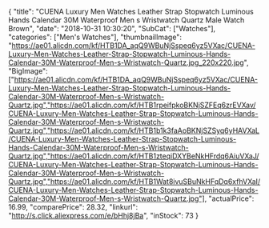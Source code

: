 {
	"title": "CUENA Luxury Men Watches Leather Strap Stopwatch Luminous Hands Calendar 30M Waterproof Men s Wristwatch Quartz Male Watch Brown",
	"date": "2018-10-31 10:30:20",
	"SubCat": ["Watches"],
	"categories": ["Men's Watches"],
	"thumbnailImage": "https://ae01.alicdn.com/kf/HTB1DA_aqQ9WBuNjSspeq6yz5VXac/CUENA-Luxury-Men-Watches-Leather-Strap-Stopwatch-Luminous-Hands-Calendar-30M-Waterproof-Men-s-Wristwatch-Quartz.jpg_220x220.jpg",
	"BigImage": ["https://ae01.alicdn.com/kf/HTB1DA_aqQ9WBuNjSspeq6yz5VXac/CUENA-Luxury-Men-Watches-Leather-Strap-Stopwatch-Luminous-Hands-Calendar-30M-Waterproof-Men-s-Wristwatch-Quartz.jpg","https://ae01.alicdn.com/kf/HTB1rpeifpkoBKNjSZFEq6zrEVXav/CUENA-Luxury-Men-Watches-Leather-Strap-Stopwatch-Luminous-Hands-Calendar-30M-Waterproof-Men-s-Wristwatch-Quartz.jpg","https://ae01.alicdn.com/kf/HTB1b1k3faAoBKNjSZSyq6yHAVXaL/CUENA-Luxury-Men-Watches-Leather-Strap-Stopwatch-Luminous-Hands-Calendar-30M-Waterproof-Men-s-Wristwatch-Quartz.jpg","https://ae01.alicdn.com/kf/HTB1zteqiDXYBeNkHFrdq6AiuVXaJ/CUENA-Luxury-Men-Watches-Leather-Strap-Stopwatch-Luminous-Hands-Calendar-30M-Waterproof-Men-s-Wristwatch-Quartz.jpg","https://ae01.alicdn.com/kf/HTB1Wat8ivuSBuNkHFqDq6xfhVXaI/CUENA-Luxury-Men-Watches-Leather-Strap-Stopwatch-Luminous-Hands-Calendar-30M-Waterproof-Men-s-Wristwatch-Quartz.jpg"],
	"actualPrice": 16.99,
	"comparePrice": 28.32,
	"linkurl": "http://s.click.aliexpress.com/e/bHhj8jBa",
	"inStock": 73
}
